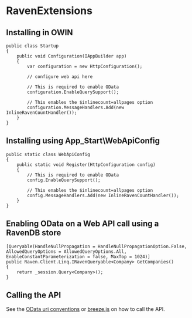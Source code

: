 RavenExtensions
===============

Installing in OWIN
------------------
    public class Startup
    {
        public void Configuration(IAppBuilder app)
        {
            var configuration = new HttpConfiguration();

            // configure web api here

            // This is required to enable OData
            configuration.EnableQuerySupport();

            // This enables the $inlinecount=allpages option
            configuration.MessageHandlers.Add(new InlineRavenCountHandler());
        }
    }

Installing using App_Start\WebApiConfig
---------------------------------------

    public static class WebApiConfig
    {
        public static void Register(HttpConfiguration config)
        {
            // This is required to enable OData
            config.EnableQuerySupport();

            // This enables the $inlinecount=allpages option
            config.MessageHandlers.Add(new InlineRavenCountHandler());
        }
    }


Enabling OData on a Web API call using a RavenDB store
------------------------------------------------------

    [Queryable(HandleNullPropagation = HandleNullPropagationOption.False, AllowedQueryOptions = AllowedQueryOptions.All, EnableConstantParameterization = false, MaxTop = 1024)]
    public Raven.Client.Linq.IRavenQueryable<Company> GetCompanies()
    {
        return _session.Query<Company>();
    }

Calling the API
---------------
See the [OData uri conventions][2] or [breeze.js][1] on how to call the API.

[1]: http://www.breezejs.com
[2]: http://www.odata.org/documentation/odata-version-2-0/uri-conventions/
